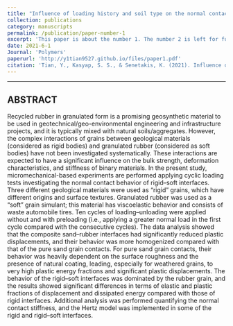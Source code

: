 ```yaml
---
title: "Influence of loading history and soil type on the normal contact behavior of natural sand grain-elastomer composite interfaces"
collection: publications
category: manuscripts
permalink: /publication/paper-number-1
excerpt: 'This paper is about the number 1. The number 2 is left for future work.'
date: 2021-6-1
Journal: 'Polymers'
paperurl: 'http://y1tian9527.github.io/files/paper1.pdf'
citation: 'Tian, Y., Kasyap, S. S., & Senetakis, K. (2021). Influence of loading history and soil type on the normal contact behavior of natural sand grain-elastomer composite interfaces. Polymers, 13(11), 1830.'
---
```


---
ABSTRACT
---
Recycled rubber in granulated form is a promising geosynthetic material to be used in geotechnical/geo-environmental engineering and infrastructure projects, and it is typically mixed with natural soils/aggregates. However, the complex interactions of grains between geological materials (considered as rigid bodies) and granulated rubber (considered as soft bodies) have not been investigated systematically. These interactions are expected to have a significant influence on the bulk strength, deformation characteristics, and stiffness of binary materials. In the present study, micromechanical-based experiments are performed applying cyclic loading tests investigating the normal contact behavior of rigid–soft interfaces. Three different geological materials were used as “rigid” grains, which have different origins and surface textures. Granulated rubber was used as a “soft” grain simulant; this material has viscoelastic behavior and consists of waste automobile tires. Ten cycles of loading–unloading were applied without and with preloading (i.e., applying a greater normal load in the first cycle compared with the consecutive cycles). The data analysis showed that the composite sand–rubber interfaces had significantly reduced plastic displacements, and their behavior was more homogenized compared with that of the pure sand grain contacts. For pure sand grain contacts, their behavior was heavily dependent on the surface roughness and the presence of natural coating, leading, especially for weathered grains, to very high plastic energy fractions and significant plastic displacements. The behavior of the rigid–soft interfaces was dominated by the rubber grain, and the results showed significant differences in terms of elastic and plastic fractions of displacement and dissipated energy compared with those of rigid interfaces. Additional analysis was performed quantifying the normal contact stiffness, and the Hertz model was implemented in some of the rigid and rigid–soft interfaces.